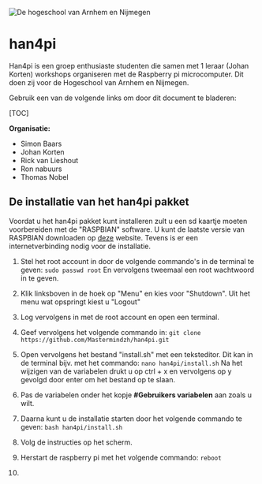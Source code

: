 ![De hogeschool van Arnhem en Nijmegen](http://i.imgur.com/rUyEbpq.png)

# han4pi
Han4pi is een groep enthusiaste studenten die samen met 1 leraar (Johan Korten) workshops organiseren met de Raspberry pi microcomputer. Dit doen zij voor de Hogeschool van Arnhem en Nijmegen.

Gebruik een van de volgende links om door dit document te bladeren:

[TOC]



**Organisatie:**
- Simon Baars
- Johan Korten
- Rick van Lieshout
- Ron nabuurs
- Thomas Nobel

## De installatie van het han4pi pakket
Voordat u het han4pi pakket kunt installeren zult u een sd kaartje moeten voorbereiden met de "RASPBIAN" software. U kunt de laatste versie van RASPBIAN downloaden op [deze](https://www.raspberrypi.org/downloads/raspbian/) website. Tevens is er een internetverbinding nodig voor de installatie.

1. Stel het root account in door de volgende commando's in de terminal te geven: 
`sudo passwd root` 
En vervolgens tweemaal een root wachtwoord in te geven.

2. Klik linksboven in de hoek op "Menu" en kies voor "Shutdown". Uit het menu wat opspringt kiest u "Logout"

3. Log vervolgens in met de root account en open een terminal.

4. Geef vervolgens het volgende commando in:
`git clone https://github.com/Mastermindzh/han4pi.git`

5. Open vervolgens het bestand "install.sh" met een teksteditor. Dit kan in de terminal bijv. met het commando:
`nano han4pi/install.sh`
Na het wijzigen van de variabelen drukt u op ctrl + x en vervolgens op y gevolgd door enter om het bestand op te slaan.

6. Pas de variabelen onder het kopje **#Gebruikers variabelen** aan zoals u wilt.
7. Daarna kunt u de installatie starten door het volgende commando te geven:
`bash han4pi/install.sh`

8. Volg de instructies op het scherm.
9. Herstart de raspberry pi met het volgende commando:
`reboot`

10. 

